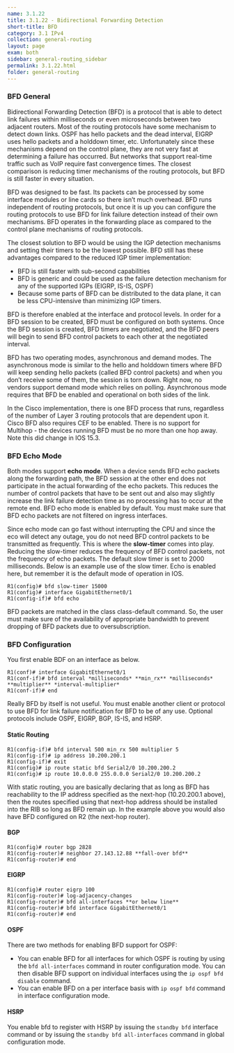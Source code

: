 ```yaml
---
name: 3.1.22
title: 3.1.22 - Bidirectional Forwarding Detection
short-title: BFD
category: 3.1 IPv4
collection: general-routing
layout: page
exam: both
sidebar: general-routing_sidebar
permalink: 3.1.22.html
folder: general-routing
---
```

### BFD General

Bidirectional Forwarding Detection (BFD) is a protocol that is able to detect link failures within milliseconds or even microseconds between two adjacent routers. Most of the routing protocols have some mechanism to detect down links. OSPF has hello packets and the dead interval, EIGRP uses hello packets and a holddown timer, etc. Unfortunately since these mechanisms depend on the control plane, they are not very fast at determining a failure has occurred. But networks that support real-time traffic such as VoIP require fast convergence times. The closest comparison is reducing timer mechanisms of the routing protocols, but BFD is still faster in every situation.

BFD was designed to be fast. Its packets can be processed by some interface modules or line cards so there isn’t much overhead. BFD runs independent of routing protocols, but once it is up you can configure the routing protocols to use BFD for link failure detection instead of their own mechanisms. BFD operates in the forwarding place as compared to the control plane mechanisms of routing protocols.

The closest solution to BFD would be using the IGP detection mechanisms and setting their timers to be the lowest possible. BFD still has these advantages compared to the reduced IGP timer implementation:
- BFD is still faster with sub-second capabilities
- BFD is generic and could be used as the failure detection mechanism for any of the supported IGPs (EIGRP, IS-IS, OSPF)
- Because some parts of BFD can be distributed to the data plane, it can be less CPU-intensive than minimizing IGP timers.

BFD is therefore enabled at the interface and protocol levels. In order for a BFD session to be created, BFD must be configured on both systems. Once the BFD session is created, BFD timers are negotiated, and the BFD peers will begin to send BFD control packets to each other at the negotiated interval.

BFD has two operating modes, asynchronous and demand modes. The asynchronous mode is similar to the hello and holddown timers where BFD will keep sending hello packets (called BFD control packets) and when you don’t receive some of them, the session is torn down. Right now, no vendors support demand mode which relies on polling. Asynchronous mode requires that BFD be enabled and operational on both sides of the link.

In the Cisco implementation, there is one BFD process that runs, regardless of the number of Layer 3 routing protocols that are dependent upon it. Cisco BFD also requires CEF to be enabled. There is no support for Multihop - the devices running BFD must be no more than one hop away. Note this did change in IOS 15.3.

### BFD Echo Mode

Both modes support **echo mode**. When a device sends BFD echo packets along the forwarding path, the BFD session at the other end does not participate in the actual forwarding of the echo packets. This reduces the number of control packets that have to be sent out and also may slightly increase the link failure detection time as no processing has to occur at the remote end. BFD echo mode is enabled by default. You must make sure that BFD echo packets are not filtered on ingress interfaces.

Since echo mode can go fast without interrupting the CPU and since the eco will detect any outage, you do not need BFD control packets to be transmitted as frequently. This is where the **slow-timer** comes into play. Reducing the slow-timer reduces the frequency of BFD control packets, not the frequency of echo packets. The default slow timer is set to 2000 milliseconds. Below is an example use of the slow timer. Echo is enabled here, but remember it is the default mode of operation in IOS.
```
R1(config)# bfd slow-timer 15000
R1(config)# interface GigabitEthernet0/1
R1(config-if)# bfd echo
```

BFD packets are matched in the class class-default command. So, the user must make sure of the availability of appropriate bandwidth to prevent dropping of BFD packets due to oversubscription.

### BFD Configuration

You first enable BDF on an interface as below.
```
R1(conf)# interface GigabitEthernet0/1
R1(conf-if)# bfd interval *milliseconds* **min_rx** *milliseconds* **multiplier** *interval-multiplier*
R1(conf-if)# end
```
Really BFD by itself is not useful. You must enable another client or protocol to use BFD for link failure notification for BFD to be of any use. Optional protocols include OSPF, EIGRP, BGP, IS-IS, and HSRP.

#### Static Routing
```
R1(config-if)# bfd interval 500 min_rx 500 multiplier 5
R1(config-if)# ip address 10.200.200.1
R1(config-if)# exit
R1(config)# ip route static bfd Serial2/0 10.200.200.2
R1(config)# ip route 10.0.0.0 255.0.0.0 Serial2/0 10.200.200.2
```
With static routing, you are basically declaring that as long as BFD has reachability to the IP address specified as the next-hop (10.20.200.1 above), then the routes specified using that next-hop address should be installed into the RIB so long as BFD remain up. In the example above you would also have BFD configured on R2 (the next-hop router).


#### BGP
```
R1(config)# router bgp 2828
R1(config-router)# neighbor 27.143.12.88 **fall-over bfd**
R1(config-router)# end
```
#### EIGRP
```
R1(config)# router eigrp 100
R1(config-router)# log-adjacency-changes
R1(config-router)# bfd all-interfaces **or below line**
R1(config-router)# bfd interface GigabitEthernet0/1
R1(config-router)# end
```
#### OSPF
There are two methods for enabling BFD support for OSPF:
- You can enable BFD for all interfaces for which OSPF is routing by using the `bfd all-interfaces` command in router configuration mode. You can then disable BFD support on individual interfaces using the `ip ospf bfd disable` command.
- You can enable BFD on a per interface basis with `ip ospf bfd` command in interface configuration mode.

#### HSRP
You enable bfd to register with HSRP by issuing the `standby bfd` interface command or by issuing the `standby bfd all-interfaces` command in global configuration mode.
